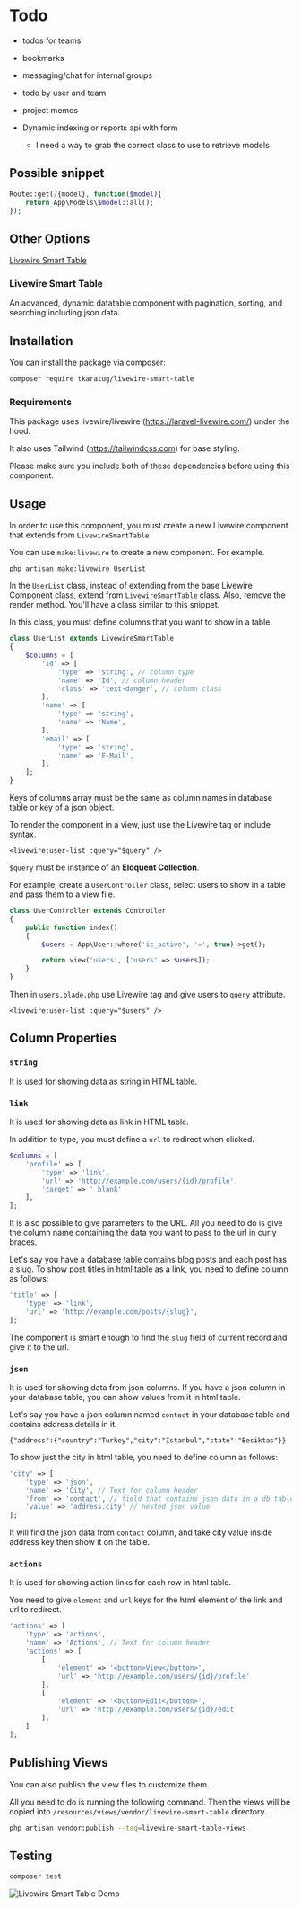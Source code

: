 # Todo

* todos for teams

* bookmarks

* messaging/chat for internal groups

* todo by user and team

* project memos

* Dynamic indexing or reports api with form
  * I need a way to grab the correct class to use to retrieve models
  
## Possible snippet

```php
Route::get(/{model}, function($model){
    return App\Models\$model::all();
});
```

## Other Options

[Livewire Smart Table](<https://github.com/tkaratug/livewire-smart-table>)

### Livewire Smart Table

An advanced, dynamic datatable component with pagination, sorting, and searching including json data.


## Installation

You can install the package via composer:

```bash
composer require tkaratug/livewire-smart-table
```

### Requirements

This package uses livewire/livewire (https://laravel-livewire.com/) under the hood.

It also uses Tailwind (https://tailwindcss.com) for base styling.

Please make sure you include both of these dependencies before using this component.

## Usage
In order to use this component, you must create a new Livewire component that extends from `LivewireSmartTable`

You can use `make:livewire` to create a new component. For example.

```
php artisan make:livewire UserList
```

In the `UserList` class, instead of extending from the base Livewire Component class, extend from `LivewireSmartTable` class.
Also, remove the render method. You'll have a class similar to this snippet. 

In this class, you must define columns that you want to show in a table.

```php
class UserList extends LivewireSmartTable
{
    $columns = [
        'id' => [
            'type' => 'string', // column type
            'name' => 'Id', // column header
            'class' => 'text-danger', // column class
        ],
        'name' => [
            'type' => 'string',
            'name' => 'Name',
        ],
        'email' => [
            'type' => 'string',
            'name' => 'E-Mail',
        ],
    ];
}
```

Keys of columns array must be the same as column names in database table or key of a json object.

To render the component in a view, just use the Livewire tag or include syntax.

```blade
<livewire:user-list :query="$query" />
```

`$query` must be instance of an **Eloquent Collection**.

For example, create a `UserController` class, select users to show in a table and pass them to a view file.

````php
class UserController extends Controller
{
    public function index()
    {
        $users = App\User::where('is_active', '=', true)->get();

        return view('users', ['users' => $users]);
    }
}
````

Then in `users.blade.php` use Livewire tag and give users to `query` attribute.

```
<livewire:user-list :query="$users" />
```

## Column Properties

### ```string```

It is used for showing data as string in HTML table.

### ```link```

It is used for showing data as link in HTML table. 

In addition to type, you must define a `url` to redirect when clicked.
```php
$columns = [
    'profile' => [
        'type' => 'link',
        'url' => 'http://example.com/users/{id}/profile',
        'target' => '_blank'
    ],
];
```

It is also possible to give parameters to the URL. All you need to do is give the column name containing the data you want to pass to the url in curly braces.

Let's say you have a database table contains blog posts and each post has a slug. To show post titles in html table as a link, you need to define column as follows:
```php
'title' => [
    'type' => 'link',
    'url' => 'http://example.com/posts/{slug}',
];
```
The component is smart enough to find the `slug` field of current record and give it to the url.

### ```json```
It is used for showing data from json columns. If you have a json column in your database table, you can show values from it in html table.

Let's say you have a json column named `contact` in your database table and contains address details in it.

`{"address":{"country":"Turkey","city":"Istanbul","state":"Besiktas"}}`

To show just the city in html table, you need to define column as follows:
```php
'city' => [
    'type' => 'json',
    'name' => 'City', // Text for column header
    'from' => 'contact', // field that contains json data in a db table
    'value' => 'address.city' // nested json value
];
```
It will find the json data from `contact` column, and take city value inside address key then show it on the table.

### ```actions```
It is used for showing action links for each row in html table. 

You need to give `element` and `url` keys for the html element of the link and url to redirect.

```php
'actions' => [
    'type' => 'actions',
    'name' => 'Actions', // Text for column header
    'actions' => [
        [
            'element' => '<button>View</button>',
            'url' => 'http://example.com/users/{id}/profile'
        ],
        [
            'element' => '<button>Edit</button>',
            'url' => 'http://example.com/users/{id}/edit'
        ],
    ]
];
```

## Publishing Views

You can also publish the view files to customize them.

All you need to do is running the following command. Then the views will be copied into `/resources/views/vendor/livewire-smart-table` directory.

```bash
php artisan vendor:publish --tag=livewire-smart-table-views
```

## Testing

```bash
composer test
```

![Livewire Smart Table Demo](https://raw.githubusercontent.com/tkaratug/livewire-smart-table/master/demo/livewire-smart-table.gif)